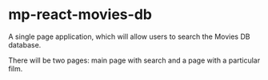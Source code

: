 # mp-react-movies-db
A single page application, which will allow users to search the Movies DB database.

There will be two pages: main page with search and a page with a particular film.
